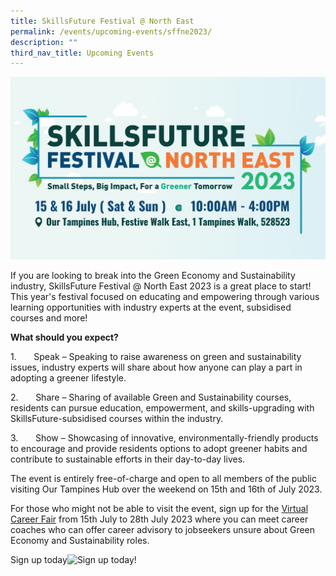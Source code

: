 ```yaml
---
title: SkillsFuture Festival @ North East
permalink: /events/upcoming-events/sffne2023/
description: ""
third_nav_title: Upcoming Events
---
```

![](/images/oth_website%20banner_skillsfuture%20festival%202023.png)

If you are looking to break into the Green Economy and Sustainability industry, SkillsFuture Festival @ North East 2023 is a great place to start! This year's festival focused on educating and empowering through various learning opportunities with industry experts at the event, subsidised courses and more!

**What should you expect?**

1.       Speak – Speaking to raise awareness on green and sustainability issues, industry experts will share about how anyone can play a part in adopting a greener lifestyle.  
  

2.       Share – Sharing of available Green and Sustainability courses, residents can pursue education, empowerment, and skills-upgrading with SkillsFuture-subsidised courses within the industry.  
  

3.       Show – Showcasing of innovative, environmentally-friendly products to encourage and provide residents options to adopt greener habits and contribute to sustainable efforts in their day-to-day lives.

The event is entirely free-of-charge and open to all members of the public visiting Our Tampines Hub over the weekend on 15th and 16th of July 2023. 

For those who might not be able to visit the event, sign up for the [Virtual Career Fair](https://e2i-events-sustainability.app.kinobi.asia/jobs) from 15th July to 28th July 2023 where you can meet career coaches who can offer career advisory to jobseekers unsure about Green Economy and Sustainability roles. 

Sign up today![Sign up today!](go.gov.sg/sffne2023)